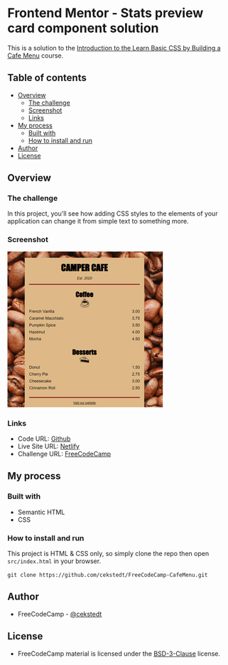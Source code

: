 # Frontend Mentor - Stats preview card component solution

This is a solution to the [Introduction to the Learn Basic CSS by Building a Cafe Menu](https://www.freecodecamp.org/learn/2022/responsive-web-design/learn-basic-css-by-building-a-cafe-menu/) course.

## Table of contents

- [Overview](#overview)
  - [The challenge](#the-challenge)
  - [Screenshot](#screenshot)
  - [Links](#links)
- [My process](#my-process)
  - [Built with](#built-with)
  - [How to install and run](#how-to-install-and-run)
- [Author](#author)
- [License](#license)

## Overview

### The challenge

In this project, you'll see how adding CSS styles to the elements of your application can change it from simple text to something more.

### Screenshot

![Screenshot](./thumbnail.png)

### Links

- Code URL: [Github](https://github.com/cekstedt/FreeCodeCamp-CafeMenu)
- Live Site URL: [Netlify](https://lucky-conkies-c8e924.netlify.app/)
- Challenge URL: [FreeCodeCamp](https://www.freecodecamp.org/learn/2022/responsive-web-design/learn-basic-css-by-building-a-cafe-menu/)

## My process

### Built with

- Semantic HTML
- CSS

### How to install and run

This project is HTML & CSS only, so simply clone the repo then open `src/index.html` in your browser.

```
git clone https://github.com/cekstedt/FreeCodeCamp-CafeMenu.git
```

## Author

- FreeCodeCamp - [@cekstedt](https://www.freecodecamp.org/cekstedt)

## License

- FreeCodeCamp material is licensed under the [BSD-3-Clause](https://github.com/freeCodeCamp/freeCodeCamp/blob/main/LICENSE.md) license.
